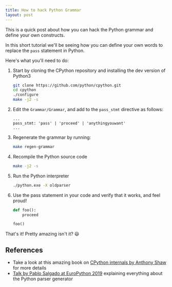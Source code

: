 ```yaml
---
title: How to hack Python Grammar
layout: post
---
```


This is a quick post about how you can hack the Python grammar and define your own constructs.

In this short tutorial we'll be seeing how you can define your own words to replace the `pass` statement in Python.

Here's what you'll need to do:

1. Start by cloning the CPython repository and installing the dev version of Python3

    ```bash
    git clone https://github.com/python/cpython.git
    cd cpython
    ./configure
    make -j2 -s
    ```

2. Edit the `Grammar/Grammar`, and add to the `pass_stmt` directive as follows:

    ```code
    ...
    pass_stmt: 'pass' | 'proceed' | 'anythingyouwant'
    ...
    ```

3. Regenerate the grammar by running:

    ```bash
    make regen-grammar
    ```

4. Recompile the Python source code

    ```bash
    make -j2 -s
    ```

5. Run the Python interpreter

    ```bash
    ./python.exe -X oldparser
    ```

6. Use the pass statement in your code and verify that it works, and feel proud!

    ```python
    def foo():
        proceed

    foo()
    ```

That's it! Pretty amazing isn't it? 😃

## References

- Take a look at this amazing book on [CPython internals by Anthony Shaw](https://realpython.com/products/cpython-internals-book/) for more details
- [Talk by Pablo Salgado at EuroPython 2019](https://www.youtube.com/watch?v=1_23AVsiQEc) explaining everything about the Python parser generator
